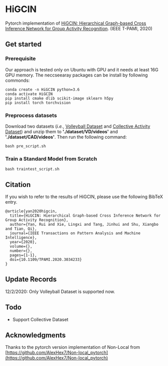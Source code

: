 # HiGCIN
Pytorch implementation of [HiGCIN: Hierarchical Graph-based Cross Inference Network for Group Activity Recognition](https://ieeexplore.ieee.org/stamp/stamp.jsp?tp=&arnumber=9241410). (IEEE T-PAMI, 2020)



## Get started
### Prerequisite
Our approach is tested only on Ubuntu with GPU and it needs at least 16G GPU memory. The neccseearay packages can be install by following commonds:
```
conda create -n HiGCIN python=3.6
conda activate HiGCIN
pip install cmake dlib scikit-image sklearn h5py
pip install torch torchvision
```
### Preprocess datasets
Download two datasets (*i.e.*, [Volleyball Dataset](https://note.youdao.com/) and [Collective Activity Dataset](https://note.youdao.com/)) and unzip them to **'./dataset/VD/videos'** and **'./dataset/CAD/videos'**. Then run the following command:
```
bash pre_script.sh
```
### Train a Standard Model from Scratch
```
bash traintest_script.sh
```

## Citation
If you wish to refer to the results of HiGCIN, please use the following BibTeX entry.

```
@article{yan2020higcin,
  title={HiGCIN: Hierarchical Graph-based Cross Inference Network for Group Activity Recognition},
  author={Yan, Rui and Xie, Lingxi and Tang, Jinhui and Shu, Xiangbo and Tian, Qi},
  journal={IEEE Transactions on Pattern Analysis and Machine Intelligence},
  year={2020},
  volume={},
  number={},
  pages={1-1},
  doi={10.1109/TPAMI.2020.3034233}
}
```


## Update Records
12/2/2020: Only Volleyball Dataset is supported now.

## Todo
- Support Collective Dataset


## Acknowledgments
Thanks to the pytorch version implementation of Non-Local from [https://github.com/AlexHex7/Non-local_pytorch](https://github.com/AlexHex7/Non-local_pytorch)
